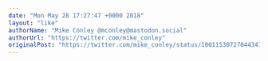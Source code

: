 ```yaml
---
date: "Mon May 28 17:27:47 +0000 2018"
layout: "like"
authorName: "Mike Conley @mconley@mastodon.social"
authorUrl: "https://twitter.com/mike_conley"
originalPost: "https://twitter.com/mike_conley/status/1001153072704434176"
---
```

